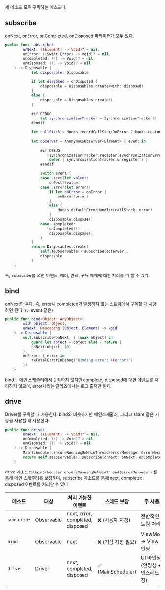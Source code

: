 세 메소드 모두 구독하는 메소드다.
## subscribe
onNext, onError, onCompleted, onDisposed 파라미터가 모두 있다.

```swift
public func subscribe(
        onNext: ((Element) -> Void)? = nil,
        onError: ((Swift.Error) -> Void)? = nil,
        onCompleted: (() -> Void)? = nil,
        onDisposed: (() -> Void)? = nil
    ) -> Disposable {
            let disposable: Disposable
            
            if let disposed = onDisposed {
                disposable = Disposables.create(with: disposed)
            }
            else {
                disposable = Disposables.create()
            }
            
            #if DEBUG
                let synchronizationTracker = SynchronizationTracker()
            #endif
            
            let callStack = Hooks.recordCallStackOnError ? Hooks.customCaptureSubscriptionCallstack() : []
            
            let observer = AnonymousObserver<Element> { event in
                
                #if DEBUG
                    synchronizationTracker.register(synchronizationErrorMessage: .default)
                    defer { synchronizationTracker.unregister() }
                #endif
                
                switch event {
                case .next(let value):
                    onNext?(value)
                case .error(let error):
                    if let onError = onError {
                        onError(error)
                    }
                    else {
                        Hooks.defaultErrorHandler(callStack, error)
                    }
                    disposable.dispose()
                case .completed:
                    onCompleted?()
                    disposable.dispose()
                }
            }
            return Disposables.create(
                self.asObservable().subscribe(observer),
                disposable
            )
    }
```

즉, subscribe를 쓰면 이벤트, 에러, 완료, 구독 해제에 대한 처리를 다 할 수 있다.

## bind
onNext만 온다.
즉, error나 completed가 발생하지 않는 스트림에서 구독할 때 사용하면 된다. (ui event 같은)

```swift
public func bind<Object: AnyObject>(
        with object: Object,
        onNext: @escaping (Object, Element) -> Void
    ) -> Disposable {
        self.subscribe(onNext: { [weak object] in
            guard let object = object else { return }
            onNext(object, $0)
        },
        onError: { error in
            rxFatalErrorInDebug("Binding error: \(error)")
        })
    }
```

bind는 메인 스케줄러에서 동작하지 않지만 complete, disposed에 대한 이벤트를 처리하지 않으며, error처리는 릴리즈에서는 로그 출력만 한다.

## drive
Driver를 구독할 때 사용한다.
bind와 비슷하지만 메인스케줄러, 그리고 share 같은 기능을 사용할 때 사용한다.

```swift
public func drive(
        onNext: ((Element) -> Void)? = nil,
        onCompleted: (() -> Void)? = nil,
        onDisposed: (() -> Void)? = nil
    ) -> Disposable {
        MainScheduler.ensureRunningOnMainThread(errorMessage: errorMessage)
        return self.asObservable().subscribe(onNext: onNext, onCompleted: onCompleted, onDisposed: onDisposed)
    }
```

drive 메소드는 `MainScheduler.ensureRunningOnMainThread(errorMessage:)` 를 통해 메인 스케줄러를 보장하며, subscribe 메소드를 통해 next, completed, disposed 이벤트를 처리할 수 있다

| 메소드         | 대상         | 처리 가능한 이벤트                       | 스레드 보장            | 주 사용처                   |
| ----------- | ---------- | -------------------------------- | ----------------- | ----------------------- |
| `subscribe` | Observable | next, error, completed, disposed | ❌ (사용자 지정)        | 전반적인 스트림 처리             |
| `bind`      | Observable | next                             | ❌ (직접 지정 필요)      | ViewModel → View 바인딩    |
| `drive`     | Driver     | next, completed, disposed        | ✅ (MainScheduler) | UI 바인딩 (안정성 + 메인스레드 보장) |

